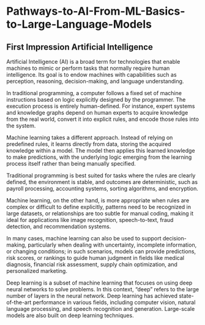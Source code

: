 # Pathways-to-AI-From-ML-Basics-to-Large-Language-Models
## First Impression Artificial Intelligence
Artificial Intelligence (AI) is a broad term for technologies that enable machines to mimic or perform tasks that normally require human intelligence. Its goal is to endow machines with capabilities such as perception, reasoning, decision-making, and language understanding.

In traditional programming, a computer follows a fixed set of machine instructions based on logic explicitly designed by the programmer. The execution process is entirely human-defined. For instance, expert systems and knowledge graphs depend on human experts to acquire knowledge from the real world, convert it into explicit rules, and encode those rules into the system.

Machine learning takes a different approach. Instead of relying on predefined rules, it learns directly from data, storing the acquired knowledge within a model. The model then applies this learned knowledge to make predictions, with the underlying logic emerging from the learning process itself rather than being manually specified.

Traditional programming is best suited for tasks where the rules are clearly defined, the environment is stable, and outcomes are deterministic, such as payroll processing, accounting systems, sorting algorithms, and encryption. 

Machine learning, on the other hand, is more appropriate when rules are complex or difficult to define explicitly, patterns need to be recognized in large datasets, or relationships are too subtle for manual coding, making it ideal for applications like image recognition, speech-to-text, fraud detection, and recommendation systems. 

In many cases, machine learning can also be used to support decision-making, particularly when dealing with uncertainty, incomplete information, or changing conditions; in such scenarios, models can provide predictions, risk scores, or rankings to guide human judgment in fields like medical diagnosis, financial risk assessment, supply chain optimization, and personalized marketing.

Deep learning is a subset of machine learning that focuses on using deep neural networks to solve problems. In this context, “deep” refers to the large number of layers in the neural network. Deep learning has achieved state-of-the-art performance in various fields, including computer vision, natural language processing, and speech recognition and generation. Large-scale models are also built on deep learning techniques.
